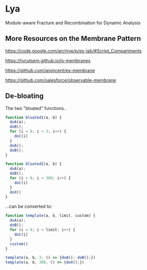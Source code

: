 # Lya
Module-aware Fracture and Recombination for Dynamic Analysis


## More Resources on the Membrane Pattern

https://code.google.com/archive/p/es-lab/#Script_Compartments

https://tvcutsem.github.io/js-membranes

https://github.com/ajvincent/es-membrane

https://github.com/salesforce/observable-membrane


## De-bloating


The two "bloated" functions..
```javascript
function bloated1(a, b) {
  doA(a);
  doB();
  for (i = 0; i < 3; i++) {
    doC(i)
  }
  doA();
  doB();
}

function bloated2(a, b) {
  doA(a);
  doB();
  for (i = 0; i < 300; i++) {
    doC(i)
  }
  doX()
}
```

...can be converted to:

```javascript
function template(a, b, limit, custom) {
  doA(a);
  doB();
  for (i = 0; i < limit; i++) {
    doC(i)
  }
  custom()
}

template(a, b, 3, () => {doA(); doB();})
template(a, b, 300, () => {doX();})
```
